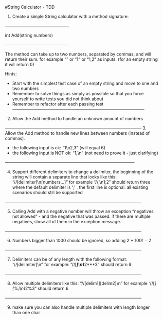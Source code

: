 #String Calculator - TDD

1. Create a simple String calculator with a method signature:

———————————————

int Add(string numbers)

———————————————

The method can take up to two numbers, separated by commas, and will return their sum.
for example “” or “1” or “1,2” as inputs.
(for an empty string it will return 0)

Hints:

- Start with the simplest test case of an empty string and move to one and two numbers
- Remember to solve things as simply as possible so that you force yourself to write tests you did not think about
- Remember to refactor after each passing test
  ———————————————————————————————

2. Allow the Add method to handle an unknown amount of numbers

————————————————————————————————
  3. Allow the Add method to handle new lines between numbers (instead of commas).

  - the following input is ok: “1\n2,3” (will equal 6)
  - the following input is NOT ok: “1,\n” (not need to prove it - just clarifying)

  ——————————————————————————————-

  4. Support different delimiters
  to change a delimiter, the beginning of the string will contain a separate line that looks like this: “//[delimiter]\n[numbers…]” for example “//;\n1;2” should return three where the default delimiter is ‘;’ .
  the first line is optional. all existing scenarios should still be supported

  ————————————————————————————————

  5. Calling Add with a negative number will throw an exception “negatives not allowed” - and the negative that was passed.
  if there are multiple negatives, show all of them in the exception message.

  ————————————————————————————————

  6. Numbers bigger than 1000 should be ignored, so adding 2 + 1001 = 2

  ————————————————————————————————

  7. Delimiters can be of any length with the following format: “//[delimiter]\n” for example: “//[***]\n1***2***3” should return 6
 
  ————————————————————————————————

  8. Allow multiple delimiters like this: “//[delim1][delim2]\n” for example “//[*][%]\n1*2%3” should return 6.
  
   ————————————————————————————————
   
  9. make sure you can also handle multiple delimiters with length longer than one char